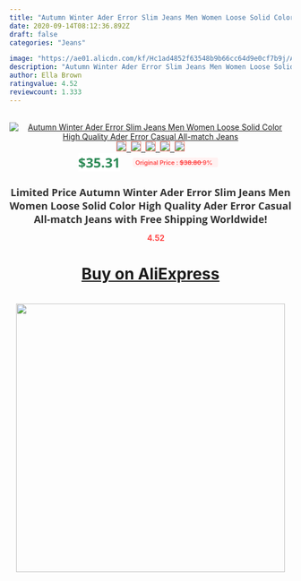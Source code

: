 ```yaml
---
title: "Autumn Winter Ader Error Slim Jeans Men Women Loose Solid Color High Quality Ader Error Casual All-match Jeans"
date: 2020-09-14T08:12:36.892Z
draft: false
categories: "Jeans"

image: "https://ae01.alicdn.com/kf/Hc1ad4852f63548b9b66cc64d9e0cf7b9j/Autumn-Winter-Ader-Error-Slim-Jeans-Men-Women-Loose-Solid-Color-High-Quality-Ader-Error-Casual.jpg"
description: "Autumn Winter Ader Error Slim Jeans Men Women Loose Solid Color High Quality Ader Error Casual All-match Jeans"
author: Ella Brown
ratingvalue: 4.52
reviewcount: 1.333
---
```

<br>
<div style="text-align: center;">
<a href="https://s.click.aliexpress.com/e/_AsWiqt" target="_blank" rel="nofollow noopener noreferrer"><img alt="Autumn Winter Ader Error Slim Jeans Men Women Loose Solid Color High Quality Ader Error Casual All-match Jeans" class="magnifier-image" src="https://ae01.alicdn.com/kf/Hc1ad4852f63548b9b66cc64d9e0cf7b9j/Autumn-Winter-Ader-Error-Slim-Jeans-Men-Women-Loose-Solid-Color-High-Quality-Ader-Error-Casual.jpg_640x640.jpg">
<br>
<img style="border:1px solid salmon" src="https://ae01.alicdn.com/kf/Hc1ad4852f63548b9b66cc64d9e0cf7b9j/Autumn-Winter-Ader-Error-Slim-Jeans-Men-Women-Loose-Solid-Color-High-Quality-Ader-Error-Casual.jpg_120x120.jpg">&nbsp;&nbsp;<img style="border:1px solid salmon" src="https://ae01.alicdn.com/kf/H393a95b5048e444f951b5b21c43f9f9cY/Autumn-Winter-Ader-Error-Slim-Jeans-Men-Women-Loose-Solid-Color-High-Quality-Ader-Error-Casual.jpg_120x120.jpg">&nbsp;&nbsp;<img style="border:1px solid salmon" src="_120x120.jpg">&nbsp;&nbsp;<img style="border:1px solid salmon" src="_120x120.jpg">&nbsp;&nbsp;<img style="border:1px solid salmon" src="https://ae01.alicdn.com/kf/H7dc226d8a308490f82ead3f37c7d676al/Autumn-Winter-Ader-Error-Slim-Jeans-Men-Women-Loose-Solid-Color-High-Quality-Ader-Error-Casual.jpg_120x120.jpg"></a></div><br0>
<div style="text-align: center;"><span style="background-color: white; border: 0px; box-sizing: border-box; color: seagreen; display: inline-block; font-family: &quot;open sans&quot; , &quot;arial&quot; , &quot;helvetica&quot; , sans-serif , &quot;heiti&quot;; font-size: 24px; font-stretch: inherit; font-weight: 700; line-height: inherit; margin: 0px 10px 0px 0px; padding: 0px; vertical-align: middle;">$35.31 </span>
<span style="background: rgb(255 , 241 , 241); border-radius: 3px; border: 0px; box-sizing: border-box; color: #ff4747; display: inline-block; font-family: inherit; font-size: 12px; font-stretch: inherit; font-style: inherit; font-variant: inherit; font-weight: 600; line-height: inherit; margin: 0px; padding: 2px 5px; transform: scale(0.9); vertical-align: middle;">Original Price : <b style="text-decoration: line-through;">$38.80 </b> 9%&nbsp;&nbsp;</span></div>
<h1 style="color: #333333; display: inline-block; font-family: &quot;open sans&quot; , &quot;arial&quot; , &quot;helvetica&quot; , sans-serif , &quot;heiti&quot;; font-size: 18px; font-stretch: inherit; font-weight: 700; text-align: center;">Limited Price Autumn Winter Ader Error Slim Jeans Men Women Loose Solid Color High Quality Ader Error Casual All-match Jeans with Free Shipping Worldwide!</h1>
<div style="color: #ff4747; text-align: center;">
<img src="https://4.bp.blogspot.com/-M0ZcTcb-5uY/XleCXlxnR4I/AAAAAAAAAEc/OrjgMkXV1oMQFaCRZj5HQwOCBcu3w1FegCPcBGAYYCw/s1600/star.png" style="height: 15px;">&nbsp;<b>4.52</b></div>
<div class="button_cont" align="center"><a class="buynow_a" href="https://s.click.aliexpress.com/e/_AsWiqt" target="_blank" rel="nofollow noopener noreferrer"><H1>Buy on AliExpress</H1></a></div><br>
<div class="separator" style="clear: both; text-align: center;">
<img src="https://lh3.googleusercontent.com/-pTy5HemUv9M/XlePHvY0dAI/AAAAAAAAAE4/0nX5iRUoIWY8eMW9Dpxeirr157OZliDIgCLcBGAsYHQ/s1600/badge.gif" width="480">
</div>
